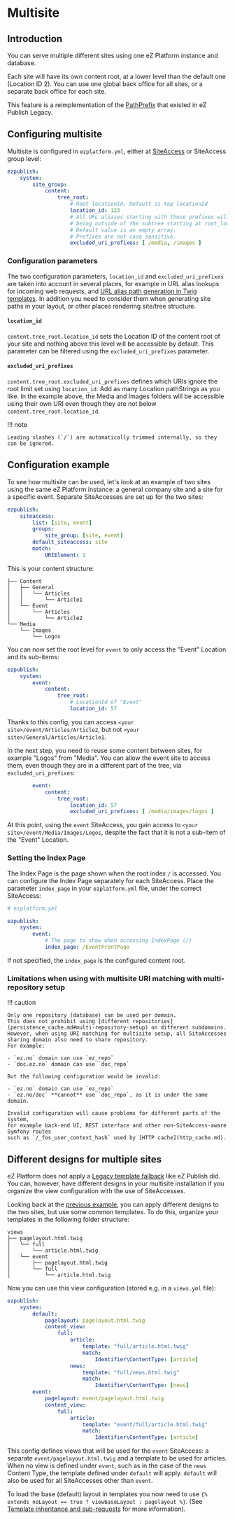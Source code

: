 # Multisite

## Introduction

You can serve multiple different sites using one eZ Platform instance and database.

Each site will have its own content root, at a lower level than the default one (Location ID 2).
You can use one global back office for all sites, or a separate back office for each site.

This feature is a reimplementation of the [PathPrefix](http://doc.ez.no/eZ-Publish/Technical-manual/4.x/Reference/Configuration-files/site.ini/SiteAccessSettings/PathPrefix) that existed in eZ Publish Legacy.

## Configuring multisite

Multisite is configured in `ezplatform.yml`, either at [SiteAccess](siteaccess.md) or SiteAccess group level:

``` yaml
ezpublish:
    system:
        site_group:
            content:
                tree_root:
                    # Root locationId. Default is top locationId
                    location_id: 123
                    # All URL aliases starting with those prefixes will be considered
                    # being outside of the subtree starting at root_location.
                    # Default value is an empty array.
                    # Prefixes are not case sensitive.
                    excluded_uri_prefixes: [ /media, /images ]
```

### Configuration parameters

The two configuration parameters, `location_id` and `excluded_uri_prefixes` are taken into account in several places,
for example in URL alias lookups for incoming web requests, and [URL alias path generation in Twig templates](templates.md#adding-links).
In addition you need to consider them when generating site paths in your layout, or other places rendering site/tree structure.

#### `location_id`

`content.tree_root.location_id` sets the Location ID of the content root of your site
and nothing above this level will be accessible by default.
This parameter can be filtered using the `excluded_uri_prefixes` parameter.

#### `excluded_uri_prefixes`

`content.tree_root.excluded_uri_prefixes` defines which URIs ignore the root limit set using `location_id`.
Add as many Location pathStrings as you like.
In the example above, the Media and Images folders will be accessible using their own URI even though they are not below `content.tree_root.location_id`.

!!! note

    Leading slashes (`/`) are automatically trimmed internally, so they can be ignored.

## Configuration example

To see how multisite can be used, let's look at an example of two sites using the same eZ Platform instance: a general company site and a site for a specific event.
Separate SiteAccesses are set up for the two sites:

``` yaml
ezpublish:
    siteaccess:
        list: [site, event]
        groups:
            site_group: [site, event]
        default_siteaccess: site
        match:
            URIElement: 1
```

This is your content structure:

```
├── Content
│   ├── General
│   │   └── Articles
│   │       └── Article1
│   └── Event
│       └── Articles
│           └── Article2
└── Media
    └── Images
        └── Logos
```

You can now set the root level for `event` to only access the "Event" Location and its sub-items:

``` yaml
ezpublish:
    system:
        event:
            content:
                tree_root:
                    # LocationId of "Event"
                    location_id: 57
```

Thanks to this config, you can access `<your site>/event/Articles/Article2`, but not `<your site>/General/Articles/Article1`.

In the next step, you need to reuse some content between sites, for example "Logos" from "Media".
You can allow the event site to access them, even though they are in a different part of the tree, via `excluded_uri_prefixes`:

``` yaml
        event:
            content:
                tree_root:
                    location_id: 57
                    excluded_uri_prefixes: [ /media/images/logos ]
```

At this point, using the `event` SiteAccess, you gain access to `<your site>/event/Media/Images/Logos`,
despite the fact that it is not a sub-item of the "Event" Location.

### Setting the Index Page

The Index Page is the page shown when the root index `/` is accessed.
You can configure the Index Page separately for each SiteAccess. Place the parameter `index_page` in your `ezplatform.yml` file, under the correct SiteAccess:

``` yaml
# ezplatform.yml

ezpublish:
    system:
        event:
            # The page to show when accessing IndexPage (/)
            index_page: /EventFrontPage
```

If not specified, the `index_page` is the configured content root.

### Limitations when using with multisite URI matching with multi-repository setup

!!! caution

    Only one repository (database) can be used per domain.
    This does not prohibit using [different repositories](persistence_cache.md#multi-repository-setup) on different subdomains.
    However, when using URI matching for multisite setup, all SiteAccesses sharing domain also need to share repository.
    For example:

    - `ez.no` domain can use `ez_repo`
    - `doc.ez.no` domain can use `doc_repo`

    But the following configuration would be invalid:

    - `ez.no` domain can use `ez_repo`
    - `ez.no/doc` **cannot** use `doc_repo`, as it is under the same domain.

    Invalid configuration will cause problems for different parts of the system,
    for example back-end UI, REST interface and other non-SiteAccess-aware Symfony routes
    such as `/_fos_user_context_hash` used by [HTTP cache](http_cache.md).

## Different designs for multiple sites

eZ Platform does not apply a [Legacy template fallback](https://doc.ez.no/display/EZP/Legacy+template+fallback) like eZ Publish did.
You can, however, have different designs in your multisite installation if you organize the view configuration with the use of SiteAccesses.

Looking back at the [previous example](#configuration-example), you can apply different designs to the two sites, but use some common templates.
To do this, organize your templates in the following folder structure:

```
views
├── pagelayout.html.twig
│   └── full
│       └── article.html.twig
│   └── event
│       ├── pagelayout.html.twig
│       └── full
│           └── article.html.twig
```

Now you can use this view configuration (stored e.g. in a `views.yml` file):

``` yaml
ezpublish:
    system:
        default:
            pagelayout: pagelayout.html.twig
            content_view:
                full:
                    article:
                        template: "full/article.html.twig"
                        match:
                            Identifier\ContentType: [article]
                    news:
                        template: "full/news.html.twig"
                        match:
                            Identifier\ContentType: [news]
        event:
            pagelayout: event/pagelayout.html.twig
            content_view:
                full:
                    article:
                        template: "event/full/article.html.twig"
                        match:
                            Identifier\ContentType: [article]
```

This config defines views that will be used for the `event` SiteAccess:
a separate `event/pagelayout.html.twig` and a template to be used for articles.
When no view is defined under `event`, such as in the case of the `news` Content Type,
the template defined under `default` will apply. `default` will also be used for all SiteAccesses other than `event`.

To load the base (default) layout in templates you now need to use `{% extends noLayout == true ? viewbaseLayout : pagelayout %}`.
(See [Template inheritance and sub-requests](content_rendering.md#template-inheritance-and-sub-requests) for more information).
